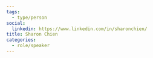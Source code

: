 ```yaml
---
tags:
  - type/person
social:
  linkedin: https://www.linkedin.com/in/sharonchien/
title: Sharon Chien
categories:
  - role/speaker
---
```

